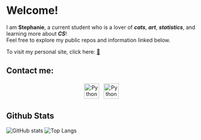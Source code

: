 # Welcome!

I am **Stephanie**, a current student who is a lover of ***cats***, ***art***, ***statistics***, and learning more about ***CS***!  
Feel free to explore my public repos and information linked below.    

To visit my personal site, click here: 
<a href="https://stephanie0829.github.io/PersonalWebsite/index.html" target="_blank" rel="noopener noreferrer">:link:</a>

## Contact me:
<p align="center">
 <a href="https://linkedin.com/in/stephaniewei829" target="_blank" rel="noopener noreferrer"> <img src="https://cdn.jsdelivr.net/npm/simple-icons@v3/icons/linkedin.svg" alt="Python" height="40" style="vertical-align:top; margin:4px"></a>
 <a href="mailto:stephaniewei829@gmail.com"> <img src="https://cdn.jsdelivr.net/npm/simple-icons@v3/icons/gmail.svg" alt="Python" height="40" style="vertical-align:top; margin:4px"></a>
</p>

## Github Stats

![GitHub stats](https://github-readme-stats.vercel.app/api?username=Stephanie0829\&rank_icon=github&include_all_commits=true&theme=prussian)
![Top Langs](https://github-readme-stats.vercel.app/api/top-langs/?username=Stephanie0829&theme=prussian&hide_progress=true&langs_count=6)
